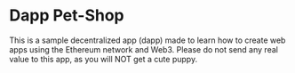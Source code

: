 # Dapp Pet-Shop
This is a sample decentralized app (dapp) made to learn how to create web apps using the Ethereum network and Web3.
Please do not send any real value to this app, as you will NOT get a cute puppy.
